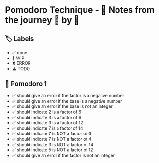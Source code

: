 # Pomodoro Technique - 📝 Notes from the journey 🍅 by 🍅


## 🏷️ Labels

- ✅ done
- 🚧 WIP
- ❌ ERROR
- ⚠ TODO

## 🍅 Pomodoro 1

- ✅ should give an error if the factor is a negative number
- ✅ should give an error if the base is a negative number
- ✅ should give an error if the base is not an integer
- ✅ should indicate 2 is a factor of 6
- ✅ should indicate 3 is a factor of 6
- ✅ should indicate 3 is a factor of 12
- ✅ should indicate 7 is a factor of 14
- ✅ should indicate 7 is NOT a factor of 6
- ✅ should indicate 7 is NOT a factor of 4
- ✅ should indicate 3 is NOT a factor of 14
- ✅ should indicate 5 is NOT a factor of 12
- ✅ should give an error if the factor is not an integer
